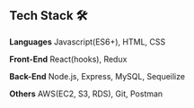## Tech Stack 🛠

**Languages**   Javascript(ES6+), HTML, CSS

**Front-End**   React(hooks), Redux

**Back-End**   Node.js, Express, MySQL, Sequeilize

**Others**   AWS(EC2, S3, RDS), Git, Postman
